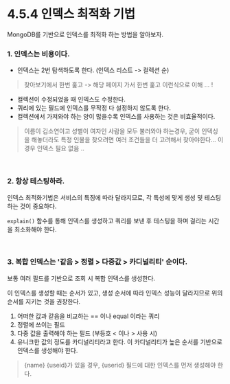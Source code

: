 # 4.5.4 인덱스 최적화 기법

MongoDB를 기반으로 인덱스를 최적화 하는 방법을 알아보자. 

### 1. 인덱스는 비용이다. 

- 인덱스는 2번 탐색하도록 한다. (인덱스 리스트 -> 컬렉션 순)           
> 찾아보기에서 한번 훑고 -> 해당 페이지 가서 한번 훑고 이런식으로 이해 ... !            
- 컬렉션이 수정되었을 때 인덱스도 수정한다. 
- 쿼리에 있는 필드에 인덱스를 무작정 다 설정하지 않도록 한다. 
- 컬렉션에서 가져와야 하는 양이 많을수록 인덱스를 사용하는 것은 비효율적이다.            
> 이름이 김소연이고 성별이 여자인 사람을 모두 불러와야 하는경우, 굳이 인덱싱을 해놓더라도 특정 인물을 찾으려면 여러 조건들을 더 고려해서 찾아야한다... 이 경우 인덱스 필요 없음 ..              

<br />

### 2. 항상 테스팅하라. 

인덱스 최적화기법은 서비스의 특징에 따라 달라지므로, 각 특성에 맞게 생성 및 테스팅 하는 것이 중요하다. 

`explain()` 함수를 통해 인덱스를 생성하고 쿼리를 보낸 후 테스팅을 하며 걸리는 시간을 최소화해야 한다. 

<br />

### 3. 복합 인덱스는 '같음 > 정렬 > 다중값 > 카디널리티' 순이다. 

보통 여러 필드를 기반으로 조회 시 복합 인덱스를 생성한다. 

이 인덱스를 생성할 때는 순서가 있고, 생성 순서에 따라 인덱스 성능이 달라지므로 위의 순서를 지키는 것을 권장한다. 

1. 어떠한 값과 같음을 비교하는 == 이나 equal 이라는 쿼리
2. 정렬에 쓰이는 필드 
3. 다중 값을 출력해야 하는 필드 (부등호 < 이나 >  사용 시)
4. 유니크한 값의 정도를 카디널리티라고 한다. 이 카디널리티가 높은 순서를 기반으로 인덱스를 생성해야 한다.     
> {name} {useid}가 있을 경우, {userid} 필드에 대한 인덱스를 먼저 생성해야 한다. 